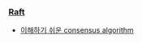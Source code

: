 ### [Raft](http://blog.seulgi.kim/search/label/Raft)
* [이해하기 쉬운 consensus algorithm](http://blog.seulgi.kim/2017/11/raft-consensus-algorithm.html)
